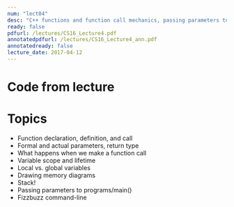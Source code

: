 ```yaml
---
num: "lect04"
desc: "C++ functions and function call mechanics, passing parameters to programs"
ready: false
pdfurl: /lectures/CS16_Lecture4.pdf
annotatedpdfurl: /lectures/CS16_Lecture4_ann.pdf
annotatedready: false
lecture_date: 2017-04-12
---
```


# Code from lecture

# Topics

* Function declaration, definition, and call
* Formal and actual parameters, return type
* What happens when we make a function call
* Variable scope and lifetime 
* Local vs. global variables
* Drawing memory diagrams
* Stack!
* Passing parameters to programs/main()
* Fizzbuzz command-line

 



 







